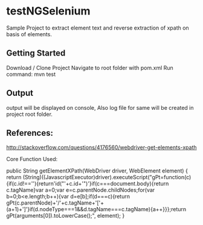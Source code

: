 # testNGSelenium

Sample Project to extract element text and reverse extraction of xpath on basis of elements.

## Getting Started

Download / Clone Project
Navigate to root folder with pom.xml
Run command: mvn test

## Output

output will be displayed on console, Also log file for same will be created in project root folder.

## References: 

http://stackoverflow.com/questions/4176560/webdriver-get-elements-xpath

Core Function Used:

public String getElementXPath(WebDriver driver, WebElement element) {
    return (String)((JavascriptExecutor)driver).executeScript("gPt=function(c){if(c.id!==''){return'id(\"'+c.id+'\")'}if(c===document.body){return c.tagName}var a=0;var e=c.parentNode.childNodes;for(var b=0;b<e.length;b++){var d=e[b];if(d===c){return gPt(c.parentNode)+'/'+c.tagName+'['+(a+1)+']'}if(d.nodeType===1&&d.tagName===c.tagName){a++}}};return gPt(arguments[0]).toLowerCase();", element);
}
